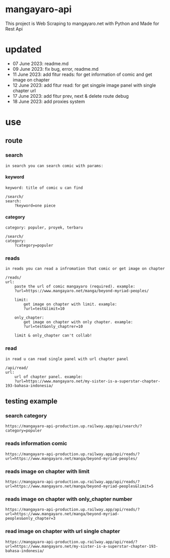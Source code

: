 # mangayaro-api

This project is Web Scraping to mangayaro.net with Python and Made for Rest Api

# updated

- 07 June 2023: readme.md
- 09 June 2023: fix bug, error, readme.md
- 11 June 2023: add fitur reads: for get information of comic and get image on chapter
- 12 June 2023: add fitur read: for get singple image panel with single chapter url
- 17 June 2023: add fitur prev, next & delete route debug
- 18 June 2023: add proxies system

# use

## route

### search

`in search you can search comic with params:`

#### keyword

`keyword: title of comic u can find`

```
/search/
search:
    ?keyword=one piece
```

#### category

`category: populer, proyek, terbaru`

```
/search/
category:
    ?category=populer
```

### reads

`in reads you can read a infromation that comic or get image on chapter`

```
/reads/
url:
    paste the url of comic mangayaro (required). example:
    ?url=https://www.mangayaro.net/manga/beyond-myriad-peoples/

    limit:
        get image on chapter with limit. example:
        ?url=test&limit=10

    only_chapter:
        get image on chapter with only chapter. example:
        ?url=test&only_chaptrer=10

    limit & only_chapter can't collab!
```

### read

`in read u can read single panel with url chapter panel`

```
/api/read/
url:
    url of chapter panel. example:
    ?url=https://www.mangayaro.net/my-sister-is-a-superstar-chapter-193-bahasa-indonesia/
```

## testing example

### search category

```
https://mangayaro-api-production.up.railway.app/api/search/?category=populer
```

### reads information comic

```
https://mangayaro-api-production.up.railway.app/api/reads/?url=https://www.mangayaro.net/manga/beyond-myriad-peoples/
```

### reads image on chapter with limit

```
https://mangayaro-api-production.up.railway.app/api/reads/?url=https://www.mangayaro.net/manga/beyond-myriad-peoples&limit=5
```

### reads image on chapter with only_chapter number

```
https://mangayaro-api-production.up.railway.app/api/reads/?url=https://www.mangayaro.net/manga/beyond-myriad-peoples&only_chapter=3
```

### read image on chapter with url single chapter

```
https://mangayaro-api-production.up.railway.app/api/read/?url=https://www.mangayaro.net/my-sister-is-a-superstar-chapter-193-bahasa-indonesia/
```

